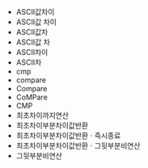 - ASCII값차이
- ASCII값 차이
- ASCII값차
- ASCII값 차
- ASCII차이
- ASCII차
- cmp
- compare
- Compare
- CoMPare
- CMP
- 최초차이까지연산
- 최초차이부분차이값반환
- 최초차이부분차이값반환ㆍ즉시종료
- 최초차이부분차이값반환ㆍ그뒷부분비연산
- 그뒷부분비연산